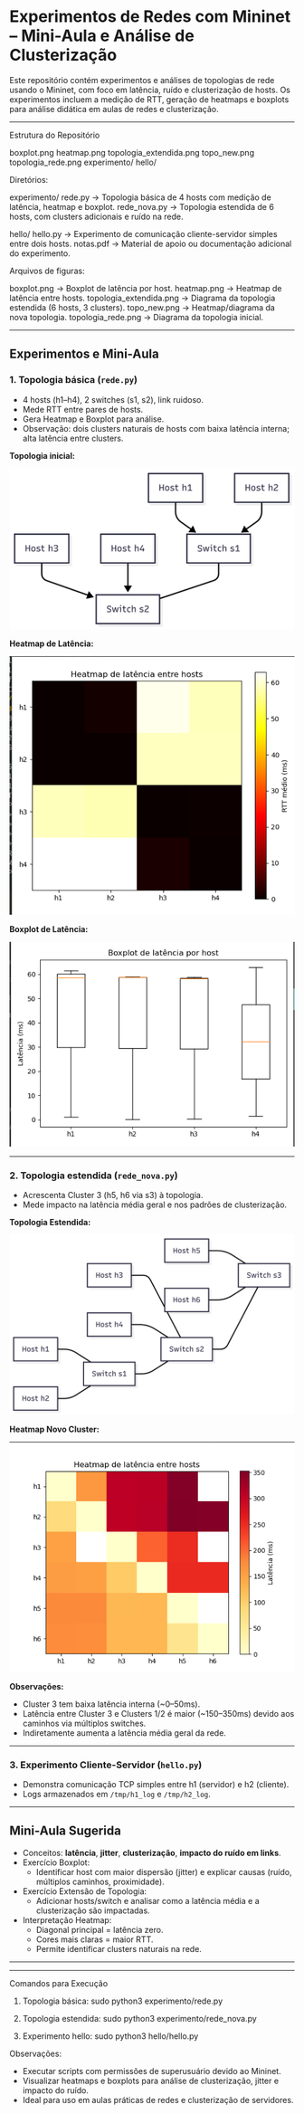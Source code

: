 # Experimentos de Redes com Mininet – Mini-Aula e Análise de Clusterização

Este repositório contém experimentos e análises de topologias de rede usando o Mininet, com foco em latência, ruído e clusterização de hosts. Os experimentos incluem a medição de RTT, geração de heatmaps e boxplots para análise didática em aulas de redes e clusterização.

---------------------------------------------------------
Estrutura do Repositório

boxplot.png
heatmap.png
topologia_extendida.png
topo_new.png
topologia_rede.png
experimento/
hello/

Diretórios:

experimento/
    rede.py        -> Topologia básica de 4 hosts com medição de latência, heatmap e boxplot.
    rede_nova.py   -> Topologia estendida de 6 hosts, com clusters adicionais e ruído na rede.

hello/
    hello.py       -> Experimento de comunicação cliente-servidor simples entre dois hosts.
    notas.pdf      -> Material de apoio ou documentação adicional do experimento.

Arquivos de figuras:

boxplot.png                -> Boxplot de latência por host.
heatmap.png                -> Heatmap de latência entre hosts.
topologia_extendida.png     -> Diagrama da topologia estendida (6 hosts, 3 clusters).
topo_new.png               -> Heatmap/diagrama da nova topologia.
topologia_rede.png         -> Diagrama da topologia inicial.

---------------------------------------------------------
## Experimentos e Mini-Aula

### 1. Topologia básica (`rede.py`)
- 4 hosts (h1–h4), 2 switches (s1, s2), link ruidoso.  
- Mede RTT entre pares de hosts.  
- Gera Heatmap e Boxplot para análise.  
- Observação: dois clusters naturais de hosts com baixa latência interna; alta latência entre clusters.

**Topologia inicial:**

![Topologia Inicial](topologia_rede.png)

**Heatmap de Latência:**

![Heatmap](heatmap.png)

**Boxplot de Latência:**

![Boxplot](boxplot.png)

---

### 2. Topologia estendida (`rede_nova.py`)
- Acrescenta Cluster 3 (h5, h6 via s3) à topologia.  
- Mede impacto na latência média geral e nos padrões de clusterização.

**Topologia Estendida:**

![Topologia Estendida](topologia_extendida.png)

**Heatmap Novo Cluster:**

![Novo Heatmap](topo_new.png)

**Observações:**
- Cluster 3 tem baixa latência interna (~0–50ms).  
- Latência entre Cluster 3 e Clusters 1/2 é maior (~150–350ms) devido aos caminhos via múltiplos switches.  
- Indiretamente aumenta a latência média geral da rede.

---

### 3. Experimento Cliente-Servidor (`hello.py`)
- Demonstra comunicação TCP simples entre h1 (servidor) e h2 (cliente).  
- Logs armazenados em `/tmp/h1_log` e `/tmp/h2_log`.

---

## Mini-Aula Sugerida

- Conceitos: **latência**, **jitter**, **clusterização**, **impacto do ruído em links**.  
- Exercício Boxplot:
  - Identificar host com maior dispersão (jitter) e explicar causas (ruído, múltiplos caminhos, proximidade).  
- Exercício Extensão de Topologia:
  - Adicionar hosts/switch e analisar como a latência média e a clusterização são impactadas.  
- Interpretação Heatmap:
  - Diagonal principal = latência zero.  
  - Cores mais claras = maior RTT.  
  - Permite identificar clusters naturais na rede.

---

---------------------------------------------------------
Comandos para Execução

1. Topologia básica:
sudo python3 experimento/rede.py

2. Topologia estendida:
sudo python3 experimento/rede_nova.py

3. Experimento hello:
sudo python3 hello/hello.py

Observações:
- Executar scripts com permissões de superusuário devido ao Mininet.
- Visualizar heatmaps e boxplots para análise de clusterização, jitter e impacto do ruído.
- Ideal para uso em aulas práticas de redes e clusterização de servidores.
